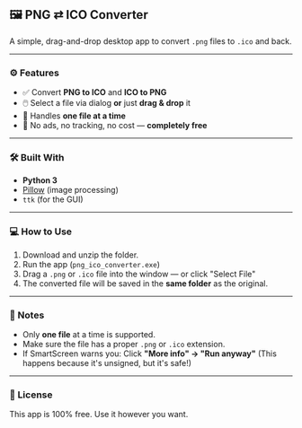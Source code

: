 ## 🖼️ PNG ⇄ ICO Converter

A simple, drag-and-drop desktop app to convert `.png` files to `.ico` and back.

---

### ⚙️ Features

* ✅ Convert **PNG to ICO** and **ICO to PNG**
* 🖱️ Select a file via dialog **or** just **drag & drop** it
* 🔁 Handles **one file at a time**
* 🎯 No ads, no tracking, no cost — **completely free**

---

### 🛠️ Built With

* **Python 3**
* [Pillow](https://python-pillow.org/) (image processing)
* `ttk` (for the GUI)

---

### 💻 How to Use

1. Download and unzip the folder.
2. Run the app (`png_ico_converter.exe`)
3. Drag a `.png` or `.ico` file into the window — or click "Select File"
4. The converted file will be saved in the **same folder** as the original.

---

### 🧼 Notes

* Only **one file** at a time is supported.
* Make sure the file has a proper `.png` or `.ico` extension.
* If SmartScreen warns you: Click **"More info" → "Run anyway"**
  (This happens because it's unsigned, but it's safe!)

---

### 🧊 License

This app is 100% free. Use it however you want.

